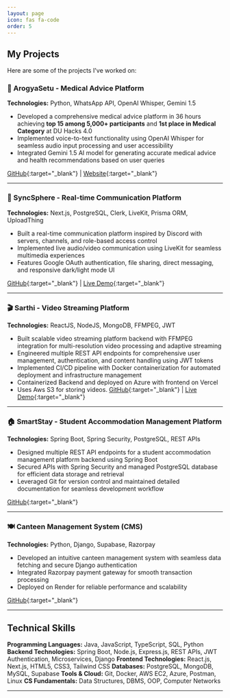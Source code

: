 ```yaml
---
layout: page
icon: fas fa-code
order: 5
---
```


## My Projects

Here are some of the projects I've worked on:

### 🏥 ArogyaSetu - Medical Advice Platform
**Technologies:** Python, WhatsApp API, OpenAI Whisper, Gemini 1.5
- Developed a comprehensive medical advice platform in 36 hours achieving **top 15 among 5,000+ participants** and **1st place in Medical Category** at DU Hacks 4.0
- Implemented voice-to-text functionality using OpenAI Whisper for seamless audio input processing and user accessibility
- Integrated Gemini 1.5 AI model for generating accurate medical advice and health recommendations based on user queries

[GitHub](https://github.com/lakhman108/DUhacks-4.0){:target="_blank"} | [Website](https://arogya-setu-client.vercel.app){:target="_blank"}

---

### 💬 SyncSphere - Real-time Communication Platform
**Technologies:** Next.js, PostgreSQL, Clerk, LiveKit, Prisma ORM, UploadThing
- Built a real-time communication platform inspired by Discord with servers, channels, and role-based access control
- Implemented live audio/video communication using LiveKit for seamless multimedia experiences
- Features Google OAuth authentication, file sharing, direct messaging, and responsive dark/light mode UI

[GitHub](https://github.com/lakhman108/syncsphere){:target="_blank"} | [Live Demo](https://syncsphere-self.vercel.app){:target="_blank"}

---

### 🎬 Sarthi - Video Streaming Platform
**Technologies:** ReactJS, NodeJS, MongoDB, FFMPEG, JWT
- Built scalable video streaming platform backend with FFMPEG integration for multi-resolution video processing and adaptive streaming
- Engineered multiple REST API endpoints for comprehensive user management, authentication, and content handling using JWT tokens
- Implemented CI/CD pipeline with Docker containerization for automated deployment and infrastructure management
- Containerized Backend and deployed on Azure with frontend on Vercel
- Uses Aws S3 for storing videos.
[GitHub](https://github.com/lakhman108/sarthi){:target="_blank"} | [Live Demo](https://sarthi-zeta.vercel.app){:target="_blank"}

---

### 🏠 SmartStay - Student Accommodation Management Platform
**Technologies:** Spring Boot, Spring Security, PostgreSQL, REST APIs
- Designed multiple REST API endpoints for a student accommodation management platform backend using Spring Boot
- Secured APIs with Spring Security and managed PostgreSQL database for efficient data storage and retrieval
- Leveraged Git for version control and maintained detailed documentation for seamless development workflow

[GitHub](https://github.com/lakhman108/smartstay){:target="_blank"}

---

### 🍽️ Canteen Management System (CMS)
**Technologies:** Python, Django, Supabase, Razorpay
- Developed an intuitive canteen management system with seamless data fetching and secure Django authentication
- Integrated Razorpay payment gateway for smooth transaction processing
- Deployed on Render for reliable performance and scalability

[GitHub](https://github.com/lakhman108/Canteen){:target="_blank"}

---

## Technical Skills

**Programming Languages:** Java, JavaScript, TypeScript, SQL, Python
**Backend Technologies:** Spring Boot, Node.js, Express.js, REST APIs, JWT Authentication, Microservices, Django
**Frontend Technologies:** React.js, Next.js, HTML5, CSS3, Tailwind CSS
**Databases:** PostgreSQL, MongoDB, MySQL, Supabase
**Tools & Cloud:** Git, Docker, AWS EC2, Azure, Postman, Linux
**CS Fundamentals:** Data Structures, DBMS, OOP, Computer Networks

---

